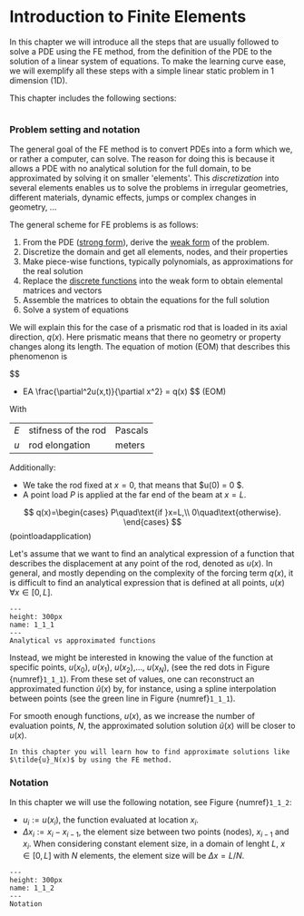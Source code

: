 # Introduction to Finite Elements

In this chapter we will introduce all the steps that are usually followed to solve a PDE using the FE method, from the definition of the PDE to the solution of a linear system of equations. To make the learning curve ease, we will exemplify all these steps with a simple linear static problem in 1 dimension (1D).

<!-- For this purpose, both linear and non-linear problems will be demonstrated. The FEM is a broadly used numerical tool that solves PDEs. The areas of application range from solid and structural mechanics to fluid mechanics. In recent years the application of such a method for solving complex physical phenomena end geometries is receiving more attention and is more frequently applied are it is bound with computational power. To be more specific, when a domain is discretised using FEM, a system of linear equations is built. Then, this matrix is solved numerically, using the available computational power. -->


This chapter includes the following sections:

```{tableofcontents}
```

### Problem setting and notation

The general goal of the FE method is to convert PDEs into a form which we, or rather a computer, can solve. The reason for doing this is because it allows a PDE with no analytical solution for the full domain, to be approximated by solving it on smaller 'elements'. This *discretization* into several elements enables us to solve the problems in irregular geometries, different materials, dynamic effects, jumps or complex changes in geometry, ...

The general scheme for FE problems is as follows:
1. From the PDE ([strong form](./chapter1-2_Strong_form_of_the_problem.ipynb)), derive the [weak form](./chapter1-3_Weak_form_of_the_problem.md) of the problem.
2. Discretize the domain and get all elements, nodes, and their properties
3. Make piece-wise functions, typically polynomials, as approximations for the real solution
3. Replace the [discrete functions](./chapter1-4_Discrete_form.ipynb) into the weak form to obtain elemental matrices and vectors
4. Assemble the matrices to obtain the equations for the full solution
5. Solve a system of equations

We will explain this for the case of a prismatic rod that is loaded in its axial direction, $q(x)$. Here prismatic means that there no geometry or property changes along its length. The equation of motion (EOM) that describes this phenomenon is 

$$ 
- EA \frac{\partial^2u(x,t)}{\partial x^2} = q(x) 
$$ (EOM)

With

| | | |
| --- | --- | --- |
| $E$ | stifness of the rod | Pascals |
| $u$ | rod elongation | meters |

Additionally:
- We take the rod fixed at $x=0$, that means that $u(0) = 0 $. 
- A point load $P$ is applied at the far end of the beam at $x=L$.

$$ 
q(x)=\begin{cases}
P\quad\text{if }x=L,\\
0\quad\text{otherwise}.
\end{cases} 
$$ (pointloadapplication)

Let's assume that we want to find an analytical expression of a function that describes the displacement at any point of the rod, denoted as $u(x)$. In general, and mostly depending on the complexity of the forcing term $q(x)$, it is difficult to find an analytical expression that is defined at all points, $u(x)\, ∀ x\in[0,L]$.

```{figure} .././images/Chapter1/1_1_1.png
---
height: 300px
name: 1_1_1
---
Analytical vs approximated functions
```

Instead, we might be interested in knowing the value of the function at specific points, $u(x_0)$, $u(x_1)$, $u(x_2)$,..., $u(x_N)$, (see the red dots in Figure {numref}`1_1_1`). From these set of values, one can reconstruct an approximated function $\tilde{u}(x)$ by, for instance, using a spline interpolation between points (see the green line in Figure {numref}`1_1_1`).

For smooth enough functions, $u(x)$, as we increase the number of evaluation points, $N$, the approximated solution solution $\tilde{u}(x)$ will be closer to $u(x)$.

```{admonition} What's ahead?
In this chapter you will learn how to find approximate solutions like $\tilde{u}_N(x)$ by using the FE method. 
```

### Notation

In this chapter we will use the following notation, see Figure {numref}`1_1_2`: 
* $u_i:=u(x_i)$, the function evaluated at location $x_i$. 
* $\Delta x_i:=x_i-x_{i-1}$, the element size between two points (nodes), $x_{i-1}$ and $x_i$.
When considering constant element size, in a domain of lenght $L$, $x\in[0,L]$ with $N$ elements, the element size will be $\Delta x=L/N$.

```{figure} .././images/Chapter1/1_1_2.png
---
height: 300px
name: 1_1_2
---
Notation
```
